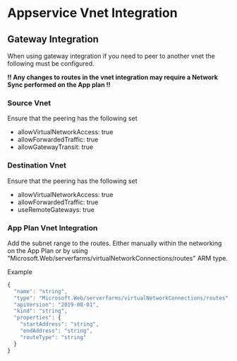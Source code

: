 # Appservice Vnet Integration

## Gateway Integration

When using gateway integration if you need to peer to another vnet the following must be configured.

**!! Any changes to routes in the vnet integration may require a Network Sync performed on the App plan !!**

### Source Vnet

Ensure that the peering has the following set

* allowVirtualNetworkAccess: true
* allowForwardedTraffic: true
* allowGatewayTransit: true

### Destination Vnet

Ensure that the peering has the following set

* allowVirtualNetworkAccess: true
* allowForwardedTraffic: true
* useRemoteGateways: true

### App Plan Vnet Integration

Add the subnet range to the routes. Either manually within the networking on the App Plan or by using "Microsoft.Web/serverfarms/virtualNetworkConnections/routes" ARM type.

Example

```javascript
{
  "name": "string",
  "type": "Microsoft.Web/serverfarms/virtualNetworkConnections/routes",
  "apiVersion": "2019-08-01",
  "kind": "string",
  "properties": {
    "startAddress": "string",
    "endAddress": "string",
    "routeType": "string"
  }
}
```

